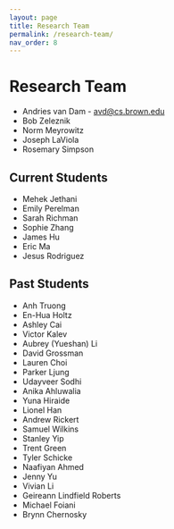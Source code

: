 ```yaml
---
layout: page
title: Research Team
permalink: /research-team/
nav_order: 8
---
```


# Research Team
- Andries van Dam - avd@cs.brown.edu
- Bob Zeleznik
- Norm Meyrowitz
- Joseph LaViola
- Rosemary Simpson

## Current Students
- Mehek Jethani
- Emily Perelman
- Sarah Richman
- Sophie Zhang
- James Hu
- Eric Ma
- Jesus Rodriguez

## Past Students
- Anh Truong
- En-Hua Holtz
- Ashley Cai
- Victor Kalev
- Aubrey (Yueshan) Li
- David Grossman
- Lauren Choi
- Parker Ljung
- Udayveer Sodhi
- Anika Ahluwalia
- Yuna Hiraide
- Lionel Han
- Andrew Rickert
- Samuel Wilkins
- Stanley Yip
- Trent Green
- Tyler Schicke
- Naafiyan Ahmed
- Jenny Yu
- Vivian Li
- Geireann Lindfield Roberts
- Michael Foiani
- Brynn Chernosky




